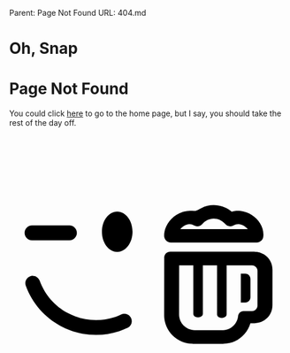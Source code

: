 Parent: Page Not Found
URL: 404.md

<div class="four-wrap">
  <div class="four-text">
    <h1>Oh, Snap</h1>
    <h1>Page Not Found</h1>
  </div>
  <div class="sad-face">
    <div class="sad-mouth">
    </div>
  </div>
  <div class="take-the-day-off">
    <p>
      You could click <a href="../" title="Home Page">here</a> to go to the home page, but I say, you should take the rest of the day off.
    </p>
  </div>
  <div class="encouragement">
    <svg
       xmlns:dc="http://purl.org/dc/elements/1.1/"
       xmlns:cc="http://creativecommons.org/ns#"
       xmlns:rdf="http://www.w3.org/1999/02/22-rdf-syntax-ns#"
       xmlns:svg="http://www.w3.org/2000/svg"
       xmlns="http://www.w3.org/2000/svg"
       id="svg8"
       version="1.1"
       viewBox="0 0 7.9374995 7.9374995">
      <defs
         id="defs2" />
      <metadata
         id="metadata5">
        <rdf:RDF>
          <cc:Work
             rdf:about="">
            <dc:format>image/svg+xml</dc:format>
            <dc:type
               rdf:resource="http://purl.org/dc/dcmitype/StillImage" />
            <dc:title></dc:title>
          </cc:Work>
        </rdf:RDF>
      </metadata>
      <g
         transform="translate(0,-289.0625)"
         id="layer1">
        <path
           style="stroke-width:0.0039492"
           d="m 5.8217173,291.05656 c -0.115277,6.1e-4 -0.2308191,0.0268 -0.338652,0.079 -0.015938,0.009 -0.032649,0.0169 -0.048595,0.026 -0.148063,0.0888 -0.1454133,0.0504 -0.314546,0.057 -0.1248023,0.004 -0.2464811,0.0471 -0.3519488,0.11358 -0.1029633,0.0646 -0.192279,0.15369 -0.2545184,0.25403 -0.066279,0.10657 -0.1039627,0.22833 -0.099046,0.3517 0.00393,0.10252 0.088612,0.18307 0.1902687,0.18318 v 5.9e-4 h 2.4458828 c 0.104275,0 0.1890522,-0.0837 0.191011,-0.18741 0.00939,-0.12873 -0.027284,-0.25314 -0.094326,-0.36089 -0.05874,-0.0943 -0.1424918,-0.17703 -0.2392308,-0.23862 -0.097068,-0.0619 -0.2089686,-0.1035 -0.323618,-0.11508 -0.081783,-0.009 -0.1648358,-0.002 -0.2451979,0.023 -0.012553,-0.0102 -0.025436,-0.0204 -0.038651,-0.03 -0.1424353,-0.1041 -0.3103517,-0.15702 -0.478836,-0.15596 z m -2.7455172,0.18466 c -0.2407988,0 -0.4362135,0.2578 -0.4362135,0.5743 0,0.31616 0.1954109,0.57377 0.4362135,0.57377 0.2407982,0 0.4360864,-0.25761 0.4360864,-0.57377 0,-0.3165 -0.1952837,-0.5743 -0.4360864,-0.5743 z m 2.7450199,0.1981 c 0.1178791,-0.002 0.2372833,0.0461 0.3279652,0.14802 0.059286,0.0751 0.166968,0.095 0.2501659,0.0433 0.04499,-0.0279 0.096542,-0.0371 0.147641,-0.0319 0.053721,0.005 0.1079671,0.0261 0.1563408,0.0569 0.035923,0.023 0.068484,0.0516 0.094572,0.0837 H 4.8732334 c 0.027846,-0.0324 0.061125,-0.0615 0.097806,-0.0847 0.051865,-0.0326 0.1089862,-0.0535 0.163797,-0.0556 0.041494,-0.002 0.083439,0.009 0.1215409,0.0315 0.07862,0.0492 0.1834446,0.0347 0.2455689,-0.0379 0.084949,-0.0989 0.2013815,-0.15129 0.3192655,-0.15336 z m -4.1088295,0.19238 -1.06194084,1.6e-4 c -0.11819158,0 -0.21413001,0.0959 -0.21413001,0.21413 0,0.1182 0.0959384,0.21413 0.21413001,0.21413 l 1.06194084,-1.5e-4 c 0.1181915,0 0.2141292,-0.0959 0.2141292,-0.21414 0,-0.11818 -0.095938,-0.21412 -0.2141292,-0.21412 z m 2.8722789,0.75051 c -0.093245,0 -0.1688918,0.0757 -0.1688918,0.1689 l 6.066e-4,0.0126 -0.00211,1.62727 h -6.083e-4 v 6e-4 h 6.067e-4 c 1.525e-4,0.22365 0.092064,0.42744 0.2389863,0.57465 l 3.719e-4,1.9e-4 2.348e-4,5.9e-4 8.754e-4,6.1e-4 c 0.1470172,0.14634 0.3495122,0.23726 0.5719239,0.23774 v 5.8e-4 h 0.8695664 c 0.00656,0 0.013142,-5.8e-4 0.019508,-8.6e-4 0.053192,-0.002 0.1047174,-0.009 0.1538573,-0.0193 0.056376,-0.0128 0.1099693,-0.0312 0.1600694,-0.0543 0.2115939,-0.0978 0.3752806,-0.28452 0.4421762,-0.51165 h 0.1195541 v -6.3e-4 c 0.1401652,-1.5e-4 0.2676885,-0.0575 0.3597802,-0.14975 0.091226,-0.0913 0.1481544,-0.21785 0.1486365,-0.35704 v -6.2e-4 h 6.067e-4 v -8.7e-4 l 7.606e-4,-1.01807 v -5.9e-4 h -7.606e-4 c -1.523e-4,-0.13988 -0.05739,-0.2674 -0.1493827,-0.35929 l 2.349e-4,-3.9e-4 c -0.091317,-0.0916 -0.2180142,-0.14829 -0.3577925,-0.14887 h -7.607e-4 v -6.2e-4 H 4.5846131 Z m 2.3319246,0.38824 c 0.042561,2e-4 0.081884,0.0184 0.1108542,0.0474 l 3.718e-4,-3.8e-4 2.348e-4,3.8e-4 c 0.028884,0.0289 0.046893,0.0686 0.046979,0.11185 h -6.066e-4 v 5.9e-4 l -6.067e-4,0.98451 v 8.7e-4 h 6.067e-4 c -3.718e-4,0.0429 -0.018522,0.0825 -0.047225,0.11135 -0.02879,0.0289 -0.068727,0.047 -0.1120981,0.0471 v -6e-4 H 6.6763722 v 3.9e-4 c -0.079664,0 -0.1479771,0.0612 -0.1552197,0.14206 -0.014755,0.1597 -0.1162687,0.2959 -0.257002,0.36089 -0.027807,0.0128 -0.056766,0.0228 -0.085998,0.0295 -0.026736,0.006 -0.054167,0.01 -0.081524,0.0107 l -0.010563,-1.9e-4 H 5.280503 v 5.9e-4 c -0.1191041,-1.6e-4 -0.227912,-0.0491 -0.3075835,-0.12776 l -0.00298,-0.003 c -0.080112,-0.08 -0.1301569,-0.19079 -0.1302401,-0.31186 h 6.066e-4 v -5.9e-4 h -6.066e-4 l 0.00185,-1.40394 h 0.4030277 v 1.37786 c 0,0.13994 0.273163,0.13221 0.273163,0 v -1.37786 h 0.4036476 v 1.39513 c 0,0.13995 0.2730358,0.13222 0.2730358,0 v -1.39513 h 0.7221652 v -6e-4 z m -0.3169077,0.23737 v 0.82184 h 0.1257664 c 0.081255,0 0.1477636,-0.0666 0.1477636,-0.14788 v -0.52595 c 0,-0.0813 -0.066488,-0.14802 -0.1477636,-0.14802 H 6.5996863 Z m -5.93059656,0.0604 c -0.0240619,-8e-5 -0.0485121,0.003 -0.0724562,0.0126 -0.10944025,0.0397 -0.16605965,0.16062 -0.12638647,0.27004 0.18296331,0.50291 0.54234823,0.90522 0.99284573,1.14733 0.08819,0.0473 0.1794088,0.0886 0.2729093,0.12303 0.2297534,0.0846 0.477435,0.12999 0.7339792,0.12999 v 6.2e-4 h 1.524e-4 v -6.2e-4 c 0.2245593,0 0.4464652,-0.035 0.6574239,-0.10351 0.041135,-0.0134 0.081756,-0.028 0.1217895,-0.0437 0.043824,-0.0172 0.083873,-0.0343 0.1201779,-0.0512 l -3.718e-4,-6.2e-4 0.00198,-6.1e-4 1.523e-4,-1.5e-4 c 0.1048789,-0.0502 0.149327,-0.17575 0.099177,-0.28063 -0.049859,-0.10425 -0.1743814,-0.14878 -0.2788772,-0.10004 l -3.718e-4,-6.2e-4 c -0.034733,0.0162 -0.066544,0.03 -0.095444,0.0414 -0.032703,0.0128 -0.065612,0.0247 -0.098679,0.0354 -0.1706093,0.0554 -0.3484576,0.0837 -0.5269297,0.0837 v -6.1e-4 h -1.523e-4 v 6.1e-4 c -0.2039529,0 -0.4026964,-0.0369 -0.5886961,-0.10525 -0.075705,-0.0278 -0.1486516,-0.0608 -0.2183514,-0.0982 -0.3615495,-0.19432 -0.6498449,-0.51682 -0.796365,-0.91954 -0.030993,-0.0854 -0.111529,-0.13866 -0.19747535,-0.13893 z"
           id="path4485" />
      </g>
    </svg>

  </div>
</div>
